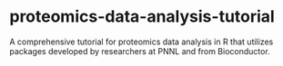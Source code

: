 # proteomics-data-analysis-tutorial
 A comprehensive tutorial for proteomics data analysis in R that utilizes packages developed by researchers at PNNL and from Bioconductor.
